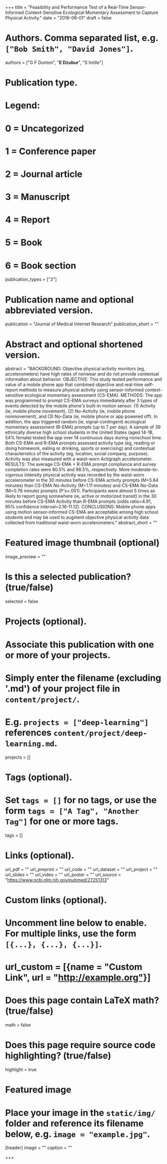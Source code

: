 +++
title = "Feasibility and Performance Test of a Real-Time Sensor-Informed Context-Sensitive Ecological Momentary Assessment to Capture Physical Activity."
date = "2016-06-01"
draft = false

# Authors. Comma separated list, e.g. `["Bob Smith", "David Jones"]`.
authors = ["G F Dunton", "**E Dzubur**", "S Intille"]

# Publication type.
# Legend:
# 0 = Uncategorized
# 1 = Conference paper
# 2 = Journal article
# 3 = Manuscript
# 4 = Report
# 5 = Book
# 6 = Book section
publication_types = ["2"]

# Publication name and optional abbreviated version.
publication = "Journal of Medical Internet Research"
publication_short = ""

# Abstract and optional shortened version.
abstract = "BACKGROUND: Objective physical activity monitors (eg, accelerometers) have high rates of nonwear and do not provide contextual information about behavior. OBJECTIVE: This study tested performance and value of a mobile phone app that combined objective and real-time self-report methods to measure physical activity using sensor-informed context-sensitive ecological momentary assessment (CS-EMA). METHODS: The app was programmed to prompt CS-EMA surveys immediately after 3 types of events detected by the mobile phone's built-in motion sensor: (1) Activity (ie, mobile phone movement), (2) No-Activity (ie, mobile phone nonmovement), and (3) No-Data (ie, mobile phone or app powered off). In addition, the app triggered random (ie, signal-contingent) ecological momentary assessment (R-EMA) prompts (up to 7 per day). A sample of 39 ethnically diverse high school students in the United States (aged 14-18, 54% female) tested the app over 14 continuous days during nonschool time. Both CS-EMA and R-EMA prompts assessed activity type (eg, reading or doing homework, eating or drinking, sports or exercising) and contextual characteristics of the activity (eg, location, social company, purpose). Activity was also measured with a waist-worn Actigraph accelerometer. RESULTS: The average CS-EMA + R-EMA prompt compliance and survey completion rates were 80.5% and 98.5%, respectively. More moderate-to-vigorous intensity physical activity was recorded by the waist-worn accelerometer in the 30 minutes before CS-EMA activity prompts (M=5.84 minutes) than CS-EMA No-Activity (M=1.11 minutes) and CS-EMA No-Data (M=0.76 minute) prompts (P's<.001). Participants were almost 5 times as likely to report going somewhere (ie, active or motorized transit) in the 30 minutes before CS-EMA Activity than R-EMA prompts (odds ratio=4.91, 95% confidence interval=2.16-11.12). CONCLUSIONS: Mobile phone apps using motion sensor-informed CS-EMA are acceptable among high school students and may be used to augment objective physical activity data collected from traditional waist-worn accelerometers."
abstract_short = ""

# Featured image thumbnail (optional)
image_preview = ""

# Is this a selected publication? (true/false)
selected = false

# Projects (optional).
#   Associate this publication with one or more of your projects.
#   Simply enter the filename (excluding '.md') of your project file in `content/project/`.
#   E.g. `projects = ["deep-learning"]` references `content/project/deep-learning.md`.
projects = []

# Tags (optional).
#   Set `tags = []` for no tags, or use the form `tags = ["A Tag", "Another Tag"]` for one or more tags.
tags = []

# Links (optional).
url_pdf = ""
url_preprint = ""
url_code = ""
url_dataset = ""
url_project = ""
url_slides = ""
url_video = ""
url_poster = ""
url_source = "https://www.ncbi.nlm.nih.gov/pubmed/27251313"

# Custom links (optional).
#   Uncomment line below to enable. For multiple links, use the form `[{...}, {...}, {...}]`.
# url_custom = [{name = "Custom Link", url = "http://example.org"}]

# Does this page contain LaTeX math? (true/false)
math = false

# Does this page require source code highlighting? (true/false)
highlight = true

# Featured image
# Place your image in the `static/img/` folder and reference its filename below, e.g. `image = "example.jpg"`.
[header]
image = ""
caption = ""

+++
